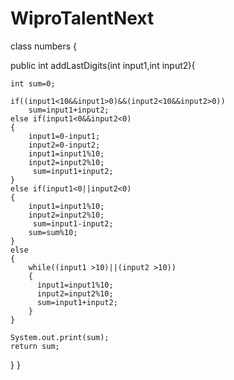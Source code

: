 # WiproTalentNext
class numbers {

public int addLastDigits(int input1,int input2){
    
    int sum=0;

    if((input1<10&&input1>0)&&(input2<10&&input2>0))
        sum=input1+input2;
    else if(input1<0&&input2<0)
    {
        input1=0-input1;
        input2=0-input2;
        input1=input1%10;
        input2=input2%10;
         sum=input1+input2;
    }
    else if(input1<0||input2<0)
    {
        input1=input1%10;
        input2=input2%10;
         sum=input1-input2;
        sum=sum%10;
    }
    else
    {
        while((input1 >10)||(input2 >10))
        {
          input1=input1%10;
          input2=input2%10;
          sum=input1+input2;
        }
    }

    System.out.print(sum);
    return sum;
}
}
